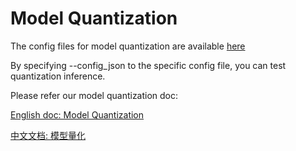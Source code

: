 # Model Quantization

The config files for model quantization are available [here](https://github.com/ModelTC/lightx2v/tree/main/configs/quantization)

By specifying --config_json to the specific config file, you can test quantization inference.

Please refer our model quantization doc:

[English doc: Model Quantization](https://lightx2v-en.readthedocs.io/en/latest/method_tutorials/quantization.html)

[中文文档: 模型量化](https://lightx2v-zhcn.readthedocs.io/zh-cn/latest/method_tutorials/quantization.html)

